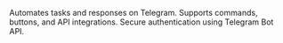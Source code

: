 Automates tasks and responses on Telegram.
Supports commands, buttons, and API integrations.
Secure authentication using Telegram Bot API.
